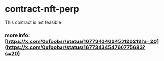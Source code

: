 # contract-nft-perp

This contract is not feasible
 ### more info: [https://x.com/0xfoobar/status/1677343462453129219?s=20](https://x.com/0xfoobar/status/1677343454760775683?s=20)

